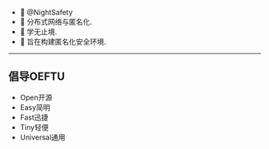 - 👋 @NightSafety
- 👀 分布式网络与匿名化.
- 🌱 学无止境.
- 💞️ 旨在构建匿名化安全环境.
---
## 倡导OEFTU

- Open开源
- Easy简明
- Fast迅捷
- Tiny轻便
- Universal通用
